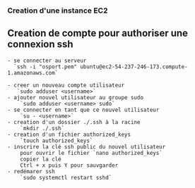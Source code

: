 ### Creation d'une instance EC2

## Creation de compte pour authoriser une connexion ssh 

	- se connecter au serveur
	  `ssh -i "osport.pem" ubuntu@ec2-54-237-246-173.compute-1.amazonaws.com`

	- creer un nouveau compte utilisateur
	   `sudo adduser <username>`
	- ajouter nouvel utilisateur au groupe sudo
		`sudo adduser <username> sudo` 
	- se connecter en tant que ce nouvel utilisateur
		`su - <username>`
	- creation d'un dossier ./.ssh à la racine
		`mkdir ./.ssh`
	- creation d'un fichier authorized_keys
		`touch authorized_keys`
	- inscrire la clé ssh public du nouvel utilisateur
		pour ouvrir le fichier `nano authorized_keys`
		copier la clé
		Ctrl + x puis Y pour sauvgarder
	- redémarer ssh 
		`sudo systemctl restart sshd`
		
